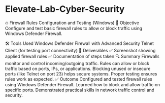 # Elevate-Lab-Cyber-Security

🔥 Firewall Rules Configuration and Testing (Windows)
🎯 Objective
Configure and test basic firewall rules to allow or block traffic using Windows Defender Firewall.

🛠️ Tools Used
Windows Defender Firewall with Advanced Security
Telnet Client (for testing port connectivity)
📁 Deliverables
✅ Screenshot showing applied firewall rules
✅ Documentation of steps taken
🔍 Summary
Firewalls monitor and control incoming/outgoing traffic.
Rules can allow or block traffic based on ports, IPs, or applications.
Blocking unused or insecure ports (like Telnet on port 23) helps secure systems.
Proper testing ensures rules work as expected.
✅ Outcome
Configured and tested firewall rules using Windows Defender Firewall.
Learned how to block and allow traffic on specific ports.
Demonstrated practical skills in network traffic control and security.
